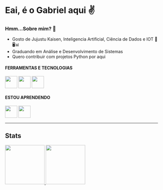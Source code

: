 # Eai, é o Gabriel aqui ✌️

### Hmm...Sobre mim? 🤔

* Gosto de Jujustu Kaisen, Inteligencia Artificial, Ciência de Dados e IOT 🤞🖥️📊
* Graduando em Análise e Desenvolvimento de Sistemas
* Quero contribuir com projetos Python por aqui

#### FERRAMENTAS E TECNOLOGIAS
<img loading="lazy" img src="https://cdn.jsdelivr.net/gh/devicons/devicon/icons/vscode/vscode-original.svg" width="40" height="40"/> <img loading="lazy" img src="https://cdn.jsdelivr.net/gh/devicons/devicon/icons/github/github-original.svg" width="40" height="40"/> 
            <img loading="lazy" img src="https://cdn.jsdelivr.net/gh/devicons/devicon/icons/git/git-original.svg" width="40" height="40"/>

#### ESTOU APRENDENDO
<img loading="lazy" img src="https://cdn.jsdelivr.net/gh/devicons/devicon/icons/python/python-original.svg" width="40" height="40"/> <img loading="lazy" img src="https://cdn.jsdelivr.net/gh/devicons/devicon/icons/pandas/pandas-original.svg" width="40" height="40"/>

***
## Stats

<div>
<a href="https://github.com/GabrielSeverino177">
<img loading="lazy" height="130em" src="https://github-readme-stats.vercel.app/api/top-langs/?username=GabrielSeverino177&layout=compact&theme=transparent"/>
<img loading="lazy" height="130em" src="https://github-readme-stats.vercel.app/api?username=GabrielSeverino177&show_icons=true&theme=transparent&include_all_commits=true&count_private=true"/>
</div>
